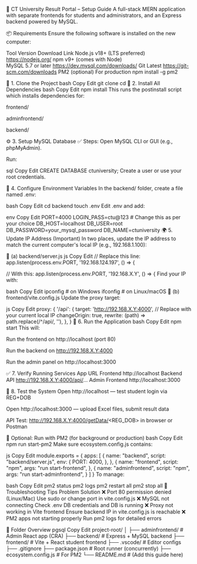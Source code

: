 📘 CT University Result Portal – Setup Guide
A full-stack MERN application with separate frontends for students and administrators, and an Express backend powered by MySQL.

📦 Requirements
Ensure the following software is installed on the new computer:

Tool	Version	Download Link
Node.js	v18+ (LTS preferred)	https://nodejs.org/
npm	v9+ (comes with Node)	
MySQL	5.7 or later	https://dev.mysql.com/downloads/
Git	Latest	https://git-scm.com/downloads
PM2 (optional)	For production	npm install -g pm2

🧾 1. Clone the Project
bash
Copy
Edit
git clone <your-github-repo-url>
cd <project-folder-name>
📁 2. Install All Dependencies
bash
Copy
Edit
npm install
This runs the postinstall script which installs dependencies for:

frontend/

adminfrontend/

backend/

⚙️ 3. Setup MySQL Database
✅ Steps:
Open MySQL CLI or GUI (e.g., phpMyAdmin).

Run:

sql
Copy
Edit
CREATE DATABASE ctuniversity;
Create a user or use your root credentials.

🔑 4. Configure Environment Variables
In the backend/ folder, create a file named .env:

bash
Copy
Edit
cd backend
touch .env
Edit .env and add:

env
Copy
Edit
PORT=4000
LOGIN_PASS=ctu@123  # Change this as per your choice
DB_HOST=localhost
DB_USER=root
DB_PASSWORD=your_mysql_password
DB_NAME=ctuniversity
🌍 5. Update IP Address (Important)
In two places, update the IP address to match the current computer's local IP (e.g., 192.168.1.100):

🔧 (a) backend/server.js
js
Copy
Edit
// Replace this line:
app.listen(process.env.PORT, '192.168.124.197', () => {

// With this:
app.listen(process.env.PORT, '192.168.X.Y', () => {
Find your IP with:

bash
Copy
Edit
ipconfig     # on Windows
ifconfig     # on Linux/macOS
🔧 (b) frontend/vite.config.js
Update the proxy target:

js
Copy
Edit
proxy: {
  '/api': {
    target: 'http://192.168.X.Y:4000',  // Replace with your current local IP
    changeOrigin: true,
    rewrite: (path) => path.replace(/^\/api/, ''),
  },
}
🚀 6. Run the Application
bash
Copy
Edit
npm start
This will:

Run the frontend on http://localhost (port 80)

Run the backend on http://192.168.X.Y:4000

Run the admin panel on http://localhost:3000

✅ 7. Verify Running Services
App	URL
Frontend	http://localhost
Backend API	http://192.168.X.Y:4000/api/...
Admin Frontend	http://localhost:3000

🧪 8. Test the System
Open http://localhost — test student login via REG+DOB

Open http://localhost:3000 — upload Excel files, submit result data

API Test: http://192.168.X.Y:4000/getData/<REG_DOB> in browser or Postman

🏁 Optional: Run with PM2 (for background or production)
bash
Copy
Edit
npm run start-pm2
Make sure ecosystem.config.js contains:

js
Copy
Edit
module.exports = {
  apps: [
    {
      name: "backend",
      script: "backend/server.js",
      env: {
        PORT: 4000,
      },
    },
    {
      name: "frontend",
      script: "npm",
      args: "run start-frontend",
    },
    {
      name: "adminfrontend",
      script: "npm",
      args: "run start-adminfrontend",
    }
  ]
}
To manage:

bash
Copy
Edit
pm2 status
pm2 logs
pm2 restart all
pm2 stop all
🧹 Troubleshooting Tips
Problem	Solution
❌ Port 80 permission denied (Linux/Mac)	Use sudo or change port in vite.config.js
❌ MySQL not connecting	Check .env DB credentials and DB is running
❌ Proxy not working in Vite frontend	Ensure backend IP in vite.config.js is reachable
❌ PM2 apps not starting properly	Run pm2 logs for detailed errors

📁 Folder Overview
pgsql
Copy
Edit
project-root/
│
├── adminfrontend/      # Admin React app (CRA)
├── backend/            # Express + MySQL backend
├── frontend/           # Vite + React student frontend
├── .vscode/            # Editor configs
├── .gitignore
├── package.json        # Root runner (concurrently)
├── ecosystem.config.js # For PM2
└── README.md           # (Add this guide here)
